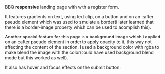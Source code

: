 BBQ **responsive** landing page with with a register form.

It features gradients on text, using text clip, on a button and on an ::after pseudo element which was used to simulate a border(i later learned that there is a border-image property which can be used to acomplish this).

Another special feature for this page is a background image which i applied on an ::after pseudo element in order to apply opacity to it, this way not affecting the content of the section. I used a background color with rgba to make blend the image with the color(could have used background blend mode but this worked as well).

It also has hover and focus effects on the submit button.
